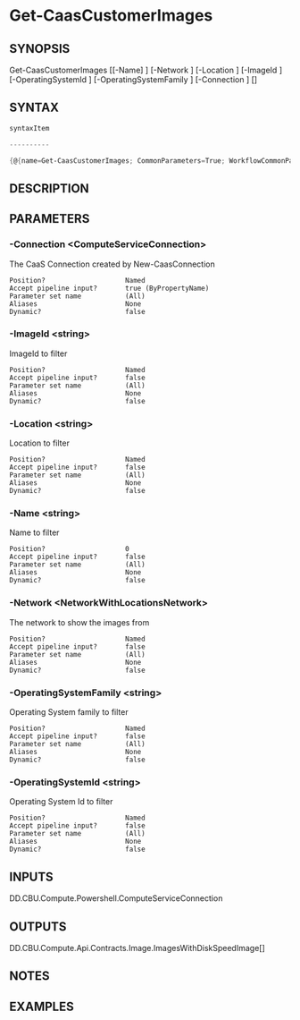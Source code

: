﻿Get-CaasCustomerImages
===================

## SYNOPSIS

Get-CaasCustomerImages [[-Name] <string>] [-Network <NetworkWithLocationsNetwork>] [-Location <string>] [-ImageId <string>] [-OperatingSystemId <string>] [-OperatingSystemFamily <string>] [-Connection <ComputeServiceConnection>] [<CommonParameters>]


## SYNTAX
```powershell
syntaxItem                                                                                                        

----------                                                                                                        

{@{name=Get-CaasCustomerImages; CommonParameters=True; WorkflowCommonParameters=False; parameter=System.Object[]}}
```

## DESCRIPTION


## PARAMETERS
### -Connection &lt;ComputeServiceConnection&gt;
The CaaS Connection created by New-CaasConnection
```
Position?                    Named
Accept pipeline input?       true (ByPropertyName)
Parameter set name           (All)
Aliases                      None
Dynamic?                     false
```
 
### -ImageId &lt;string&gt;
ImageId to filter
```
Position?                    Named
Accept pipeline input?       false
Parameter set name           (All)
Aliases                      None
Dynamic?                     false
```
 
### -Location &lt;string&gt;
Location to filter
```
Position?                    Named
Accept pipeline input?       false
Parameter set name           (All)
Aliases                      None
Dynamic?                     false
```
 
### -Name &lt;string&gt;
Name to filter
```
Position?                    0
Accept pipeline input?       false
Parameter set name           (All)
Aliases                      None
Dynamic?                     false
```
 
### -Network &lt;NetworkWithLocationsNetwork&gt;
The network to show the images from
```
Position?                    Named
Accept pipeline input?       false
Parameter set name           (All)
Aliases                      None
Dynamic?                     false
```
 
### -OperatingSystemFamily &lt;string&gt;
Operating System family to filter
```
Position?                    Named
Accept pipeline input?       false
Parameter set name           (All)
Aliases                      None
Dynamic?                     false
```
 
### -OperatingSystemId &lt;string&gt;
Operating System Id to filter
```
Position?                    Named
Accept pipeline input?       false
Parameter set name           (All)
Aliases                      None
Dynamic?                     false
```

## INPUTS
DD.CBU.Compute.Powershell.ComputeServiceConnection


## OUTPUTS
DD.CBU.Compute.Api.Contracts.Image.ImagesWithDiskSpeedImage[]


## NOTES


## EXAMPLES
